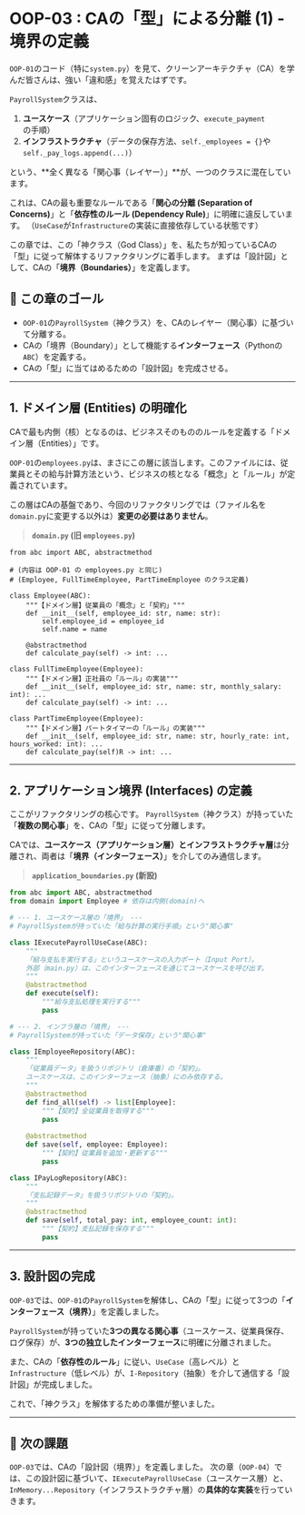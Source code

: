 # OOP-03 : CAの「型」による分離 (1) - 境界の定義

`OOP-01`のコード（特に`system.py`）を見て、クリーンアーキテクチャ（CA）を学んだ皆さんは、強い「違和感」を覚えたはずです。

`PayrollSystem`クラスは、

1.  **ユースケース**（アプリケーション固有のロジック、`execute_payment`の手順）
2.  **インフラストラクチャ**（データの保存方法、`self._employees = {}`や`self._pay_logs.append(...)`）

という、\*\*全く異なる「関心事（レイヤー）」\*\*が、一つのクラスに混在しています。

これは、CAの最も重要なルールである「**関心の分離 (Separation of Concerns)**」と「**依存性のルール (Dependency Rule)**」に明確に違反しています。
（`UseCase`が`Infrastructure`の実装に直接依存している状態です）

この章では、この「神クラス（God Class）」を、私たちが知っているCAの「型」に従って解体するリファクタリングに着手します。
まずは「設計図」として、CAの「**境界（Boundaries）**」を定義します。

## 🎯 この章のゴール

  * `OOP-01`の`PayrollSystem`（神クラス）を、CAのレイヤー（関心事）に基づいて分離する。
  * CAの「境界（Boundary）」として機能する**インターフェース**（Pythonの`ABC`）を定義する。
  * CAの「型」に当てはめるための「設計図」を完成させる。

-----

## 1\. ドメイン層 (Entities) の明確化

CAで最も内側（核）となるのは、ビジネスそのもののルールを定義する「ドメイン層（Entities）」です。

`OOP-01`の`employees.py`は、まさにこの層に該当します。このファイルには、従業員とその給与計算方法という、ビジネスの核となる「概念」と「ルール」が定義されています。

この層はCAの基盤であり、今回のリファクタリングでは（ファイル名を`domain.py`に変更する以外は）**変更の必要はありません**。

> **`domain.py` (旧 `employees.py`)**

```python: domain.py
from abc import ABC, abstractmethod

# (内容は OOP-01 の employees.py と同じ)
# (Employee, FullTimeEmployee, PartTimeEmployee のクラス定義)

class Employee(ABC):
    """【ドメイン層】従業員の「概念」と「契約」"""
    def __init__(self, employee_id: str, name: str):
        self.employee_id = employee_id
        self.name = name

    @abstractmethod
    def calculate_pay(self) -> int: ...

class FullTimeEmployee(Employee):
    """【ドメイン層】正社員の「ルール」の実装"""
    def __init__(self, employee_id: str, name: str, monthly_salary: int): ...
    def calculate_pay(self) -> int: ...

class PartTimeEmployee(Employee):
    """【ドメイン層】パートタイマーの「ルール」の実装"""
    def __init__(self, employee_id: str, name: str, hourly_rate: int, hours_worked: int): ...
    def calculate_pay(self)R -> int: ...
```

-----

## 2\. アプリケーション境界 (Interfaces) の定義

ここがリファクタリングの核心です。
`PayrollSystem`（神クラス）が持っていた「**複数の関心事**」を、CAの「型」に従って分離します。

CAでは、**ユースケース（アプリケーション層）とインフラストラクチャ層**は分離され、両者は「**境界（インターフェース）**」を介してのみ通信します。

> **`application_boundaries.py` (新設)**

```python
from abc import ABC, abstractmethod
from domain import Employee # 依存は内側(domain)へ

# --- 1. ユースケース層の「境界」 ---
# PayrollSystemが持っていた「給与計算の実行手順」という"関心事"

class IExecutePayrollUseCase(ABC):
    """
    「給与支払を実行する」というユースケースの入力ポート（Input Port）。
    外部（main.py）は、このインターフェースを通じてユースケースを呼び出す。
    """
    @abstractmethod
    def execute(self):
        """給与支払処理を実行する"""
        pass

# --- 2. インフラ層の「境界」 ---
# PayrollSystemが持っていた「データ保存」という"関心事"

class IEmployeeRepository(ABC):
    """
    「従業員データ」を扱うリポジトリ（倉庫番）の「契約」。
    ユースケースは、このインターフェース（抽象）にのみ依存する。
    """
    @abstractmethod
    def find_all(self) -> list[Employee]:
        """【契約】全従業員を取得する"""
        pass
    
    @abstractmethod
    def save(self, employee: Employee):
        """【契約】従業員を追加・更新する"""
        pass

class IPayLogRepository(ABC):
    """
    「支払記録データ」を扱うリポジトリの「契約」。
    """
    @abstractmethod
    def save(self, total_pay: int, employee_count: int):
        """【契約】支払記録を保存する"""
        pass
```

-----

## 3\. 設計図の完成

`OOP-03`では、`OOP-01`の`PayrollSystem`を解体し、CAの「型」に従って3つの「**インターフェース（境界）**」を定義しました。

`PayrollSystem`が持っていた**3つの異なる関心事**（ユースケース、従業員保存、ログ保存）が、**3つの独立したインターフェース**に明確に分離されました。

また、CAの「**依存性のルール**」に従い、`UseCase`（高レベル）と`Infrastructure`（低レベル）が、`I-Repository`（抽象）を介して通信する「設計図」が完成しました。

これで、「神クラス」を解体するための準備が整いました。

-----

## 🚧 次の課題

`OOP-03`では、CAの「設計図（境界）」を定義しました。
次の章（`OOP-04`）では、この設計図に基づいて、`IExecutePayrollUseCase`（ユースケース層）と、`InMemory...Repository`（インフラストラクチャ層）の**具体的な実装**を行っていきます。
